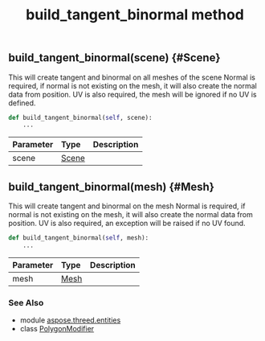 ﻿---
title: build_tangent_binormal method
second_title: Aspose.3D for Python via .NET API References
description: 
type: docs
weight: 20
url: /python-net/aspose.threed.entities/polygonmodifier/build_tangent_binormal/
is_root: false
---

## build_tangent_binormal(scene) {#Scene}

This will create tangent and binormal on all meshes of the scene
Normal is required, if normal is not existing on the mesh, it will also create the normal data from position.
UV is also required, the mesh will be ignored if no UV is defined.



```python
def build_tangent_binormal(self, scene):
    ...
```


| Parameter | Type | Description |
| :- | :- | :- |
| scene | [Scene](/3d/python-net/aspose.threed/scene) |  |


## build_tangent_binormal(mesh) {#Mesh}

This will create tangent and binormal on the mesh
Normal is required, if normal is not existing on the mesh, it will also create the normal data from position.
UV is also required, an exception will be raised if no UV found.



```python
def build_tangent_binormal(self, mesh):
    ...
```


| Parameter | Type | Description |
| :- | :- | :- |
| mesh | [Mesh](/3d/python-net/aspose.threed.entities/mesh) |  |



### See Also
* module [aspose.threed.entities](../../)
* class [PolygonModifier](/3d/python-net/aspose.threed.entities/polygonmodifier)
